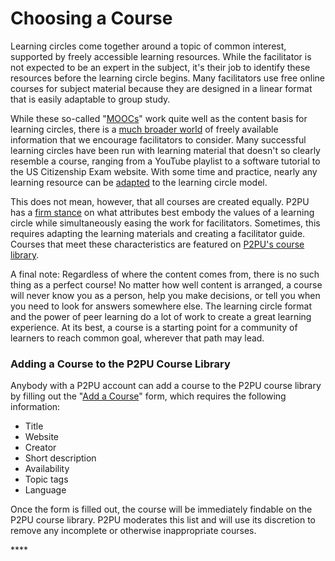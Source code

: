 # Choosing a Course

Learning circles come together around a topic of common interest, supported by freely accessible learning resources. While the facilitator is not expected to be an expert in the subject, it's their job to identify these resources before the learning circle begins. Many facilitators use free online courses for subject material because they are designed in a linear format that is easily adaptable to group study. 

While these so-called "[MOOCs](https://en.wikipedia.org/wiki/Massive_open_online_course)" work quite well as the content basis for learning circles, there is a [much broader world](finding-courses.md) of freely available information that we encourage facilitators to consider. Many successful learning circles have been run with learning material that doesn't so clearly resemble a course, ranging from a YouTube playlist to a software tutorial to the US Citizenship Exam website. With some time and practice, nearly any learning resource can be [adapted](../../facilitation/learning-circle-checklist/adapting-courses.md) to the learning circle model.

This does not mean, however, that all courses are created equally. P2PU has a [firm stance](evaluating-courses.md) on what attributes best embody the values of a learning circle while simultaneously easing the work for facilitators. Sometimes, this requires adapting the learning materials and creating a facilitator guide. Courses that meet these characteristics are featured on [P2PU's course library](https://www.p2pu.org/en/courses/).

A final note: Regardless of where the content comes from, there is no such thing as a perfect course! No matter how well content is arranged, a course will never know you as a person, help you make decisions, or tell you when you need to look for answers somewhere else. The learning circle format and the power of peer learning do a lot of work to create a great learning experience. At its best, a course is a starting point for a community of learners to reach common goal, wherever that path may lead. 

### Adding a Course to the P2PU Course Library

Anybody with a P2PU account can add a course to the P2PU course library by filling out the "[Add a Course](https://learningcircles.p2pu.org/en/course/create/)" form, which requires the following information:

* Title
* Website
* Creator
* Short description
* Availability
* Topic tags
* Language

Once the form is filled out, the course will be immediately findable on the P2PU course library. P2PU moderates this list and will use its discretion to remove any incomplete or otherwise inappropriate courses.



















\*\*\*\*








